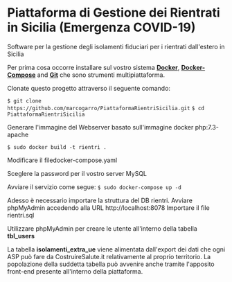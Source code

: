 # Piattaforma di Gestione dei Rientrati in Sicilia (Emergenza COVID-19)
Software per la gestione degli isolamenti fiduciari per i rientrati dall'estero in Sicilia

Per prima cosa occorre installare sul vostro sistema **[Docker](https://www.docker.com/get-started)**, **[Docker-Compose](https://docs.docker.com/compose/install/)** and **[Git](https://git-scm.com/downloads)** che sono strumenti multipiattaforma. 

Clonate questo progetto attraverso il seguente comando: 

`$ git clone https://github.com/marcogarro/PiattaformaRientriSicilia.git`
`$ cd PiattaformaRientriSicilia`

Generare l'immagine del Webserver basato sull'immagine docker php:7.3-apache

`$ sudo docker build -t rientri .`

Modificare il filedocker-compose.yaml

Sceglere la password per il vostro server MySQL

Avviare il servizio come segue: 
`$ sudo docker-compose up -d`

Adesso è necessario importare la struttura del DB rientri. 
Avviare phpMyAdmin accedendo alla URL http://localhost:8078
Importare il file rientri.sql 

Utilizzare phpMyAdmin per creare le utente all'interno della tabella **tbl_users**

La tabella **isolamenti_extra_ue** viene alimentata dall'export dei dati che ogni ASP può fare da CostruireSalute.it relativamente al proprio territorio.
La popolazione della suddetta tabella può avvenire anche tramite l'apposito front-end presente all'interno della piattaforma.
